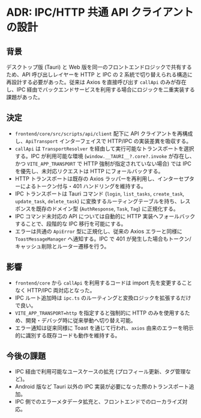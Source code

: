 # ADR: IPC/HTTP 共通 API クライアントの設計

## 背景

デスクトップ版 (Tauri) と Web 版を同一のフロントエンドロジックで共有するため、API 呼び出しレイヤーを HTTP と IPC の 2 系統で切り替えられる構造に再設計する必要があった。従来は Axios を直接呼び出す `callApi` のみが存在し、IPC 経由でバックエンドサービスを利用する場合にロジックを二重実装する課題があった。

## 決定

- `frontend/core/src/scripts/api/client` 配下に API クライアントを再構成し、`ApiTransport` インターフェイスで HTTP/IPC の実装差異を吸収する。
- `callApi` は `TransportResolver` を経由して実行可能なトランスポートを選択する。IPC が利用可能な環境 (`window.__TAURI__?.core?.invoke` が存在し、かつ `VITE_APP_TRANSPORT` で HTTP 強制が指定されていない場合) では IPC を優先し、未対応リクエストは HTTP にフォールバックする。
- HTTP トランスポートは既存の Axios ラッパーを再利用し、インターセプターによるトークン付与・401 ハンドリングを維持する。
- IPC トランスポートは Tauri コマンド (`login`, `list_tasks`, `create_task`, `update_task`, `delete_task`) に変換するルーティングテーブルを持ち、レスポンスを既存のドメイン型 (`AuthResponse`, `Task`, `Tag`) に正規化する。
- IPC コマンド未対応の API については自動的に HTTP 実装へフォールバックすることで、段階的な IPC 移行を可能にする。
- エラーは共通の `ApiError` 型に正規化し、従来の Axios エラーと同様に `ToastMessageManager` へ通知する。IPC で 401 が発生した場合もトークン/キャッシュ削除とルーター遷移を行う。

## 影響

- `frontend/core` から `callApi` を利用するコードは import 先を変更することなく HTTP/IPC 両対応となった。
- IPC ルート追加時は `ipc.ts` のルーティングと変換ロジックを拡張するだけで良い。
- `VITE_APP_TRANSPORT=http` を指定すると強制的に HTTP のみを使用するため、開発・デバッグ時に従来挙動へ切り替え可能。
- エラー通知は従来同様に Toast を通じて行われ、`axios` 由来のエラーを明示的に識別する既存コードも動作を維持する。

## 今後の課題

- IPC 経由で利用可能なユースケースの拡充 (プロフィール更新、タグ管理など)。
- Android 版など Tauri 以外の IPC 実装が必要になった際のトランスポート追加。
- IPC 側でのエラーメタデータ拡充と、フロントエンドでのローカライズ対応。
